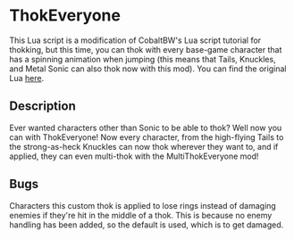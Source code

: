 # ThokEveryone
This Lua script is a modification of CobaltBW's Lua script tutorial for thokking, but this time, you can thok with every base-game character that has a spinning animation when 
jumping (this means that Tails, Knuckles, and Metal Sonic can also thok now with this mod).
You can find the original Lua [here](https://mb.srb2.org/threads/lua-thok-scripting-example.30555/).

## Description
Ever wanted characters other than Sonic to be able to thok? Well now you can with ThokEveryone! Now every character, from the high-flying Tails to the strong-as-heck Knuckles 
can now thok wherever they want to, and if applied, they can even multi-thok with the MultiThokEveryone mod!

## Bugs
Characters this custom thok is applied to lose rings instead of damaging enemies if they're hit in the middle of a thok.
This is because no enemy handling has been added, so the default is used, which is to get damaged.

